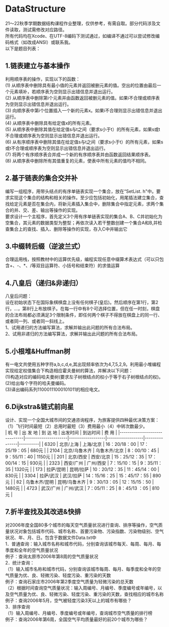 # DataStructure
21～22秋季学期数据结构课程作业整理，仅供参考，有需自取。部分代码涉及文件读取，测试需修改对应路径。  
所有代码均在Xcode、在UTF-8编码下测试通过，如编译不通过可以尝试修改编码格式（如改成ANSI）或联系我。  
以下是题目列表：
## 1.链表建立与基本操作
利用顺序表的操作，实现以下的函数：  
(1) 从顺序表中删除具有最小值的元素并返回被删元素的值。空出的位置由最后一个元素填补，若顺序表为空则显示出错信息并退出运行。  
(2) 从顺序表中删除第i个元素并由函数返回被删元素的值。如果i不合理或顺序表为空则显示出错信息并退出运行。  
(3) 向顺序表中第i个位置插入一个新的元素x。如果i不合理则显示出错信息并退出运行。  
(4) 从顺序表中删除具有给定值x的所有元素。  
(5) 从顺序表中删除其值在给定值s与t之间（要求s小于t）的所有元素，如果s或t不合理或顺序表为空则显示出错信息并退出运行。  
(6) 从有序顺序表中删除其值在给定值s与t之间（要求s小于t）的所有元素，如果s或t不合理或顺序表为空则显示出错信息并退出运行。  
(7) 将两个有序顺序表合并成一个新的有序顺序表并由函数返回结果顺序表。  
(8) 从顺序表中删除所有其值重复的元素，使表中所有元素的值均不相同。  
## 2.基于链表的集合交并补
编写一组程序，用带头结点的有序单链表实现一个集合，放在“SetList. h"中。要求实现这个集合的结构和相关的操作。至少应包括初始化，用尾插法建立集合，查找给定元素是否在集合内，将新元素插入集合中，删除集合中指定元素，求两个集合的并、交、差、输出等操作的实现。  
要求设计一个主程序，首先定义3个用有序单链表实现的集合A、B、C并初始化为空集合，其元素的数据类型为整型；再依次读入若干整数创建一个集合A和B,并检查集合上的查找、插入、删除等操作的实现，存入C中并输出它
## 3.中缀转后缀（逆波兰式）
合理运用栈，按照教材中的运算优先级，编程实现任意中缀算术表达式（可以只包含+、-、*、/等双目运算符、小括号和结束符）的求值运算

## 4.八皇后（递归&非递归）
八皇后问题：  
设在初始状态下在国际象棋棋盘上没有任何棋子(皇后)。然后顺序在第1行，第2行，…，第8行上布放棋子。在每一行中有8个可选择位置，但在任一时刻，棋盘的合法布局都必须满足3个限制条件，即任何两个棋子不得放在棋盘上的同一行、或者同一列、或者同一斜线上。  
1、试用递归的方法编写算法，求解并输出此问题的所有合法布局。  
2、试用非递归的方法编写算法，求解并输出此问题的所有合法布局。  

## 5.小根堆&Huffman树
有一电文共使用五种字符a,b,c,d,e,其出现频率依次为4,7,5,2,9。利用最小堆编程实现给定权值集合下构造相应霍夫曼树的算法，并解决以下问题：  
(1)构造对应的编码哈夫曼树(要求左子树根结点的权小于等于右子树根结点的权)。  
(2)给出每个字符的哈夫曼编码。  
(3)译出编码系列11000111000101011的相应电文。  

## 6.Dijkstra&链式前向星
设计、实现一个全国大城市间的交通咨询程序，为旅客提供四种最优决策方案：（1）飞行时间最短（2）总用时最短（3）费用最小（4）中转次数最少。  
| 机  号                       | 出 发 地            | 到 达 地         | 出发时间         | 到达时间      | 费  用   |
|------------------------------|---------------------|------------------|------------------|---------------|----------|
| 6320                         | 北京/上海           | 上海/北京        | 16：20/18：00    | 17：25/19：05 | 680元    |
| 2104                         | 北京/乌鲁木齐       | 乌鲁木齐/北京  | 8：00/10：45     | 9：55/11：40  | 1150元   |
| 201                          |   北京/西安       |   西安/北京    | 15：25/12：35    | 17：00/14：15 | 930元    |
| 2323                         |   西安/广州         |   广州/西安    | 7：15/10：15     | 9：35/11：35  | 1320元   |
| 173                          |   拉萨/昆明       |   昆明/拉萨      | 10：20/12：35    | 11：45/14：00 | 830元    |
| 3304                         |   拉萨/武汉       |   武汉/拉萨      | 14：15/16：25    | 15：45/17：55 | 890元    |
| 82                           |   乌鲁木齐/昆明 |   昆明/乌鲁木齐  | 9：30/13：05     | 12：15/15：50 | 1480元   |
| 4723                         |   武汉/广州         |  广州/武汉      | 7：05/11：25     | 8：45/13 ：05 | 810元    |

## 7.折半查找及其改进&快排
对2006年度全国80多个城市的每天空气质量状况进行查询、排序等操作，空气质量状况对象包括城市代码、城市名称、首要污染物、污染指数、污染物级别、空气状况、年、月、日。包含于数据文件Data.txt中  
1．普通查询：输入城市名称和城市代码，分别查询该城市每天、每周、每月、每季度和全年的空气质量状况  
例子：查询太原市2006年第8周的空气质量状况  
2．统计查询：  
（1）输入城市名称和城市代码，分别查询该城市每周、每月、每季度和全年的空气质量为优、良、轻微污染、轻度污染、重污染的天数  
例子：查询石家庄市2006年第2季度空气质量为轻微污染的总天数  
（2）根据时间查询空气质量状况：输入周编号、月编号、季度编号或年编号，以及空气质量为优、良、轻微污染、轻度污染、重污染的天数，查找相应的城市名称  
例子：查询2006年5月，空气被轻度污染3天以上的城市有哪些？  
3．排序查询  
 （1）输入周编号、月编号、季度编号或年编号，查询城市空气质量的排行榜  
 例子：查询2006年第6周，全国空气平均质量最好的前20个城市为哪些？  
 


